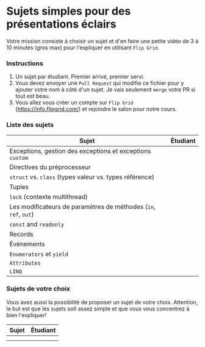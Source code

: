 # Sujets simples pour des présentations éclairs

Votre mission consiste à choisir un sujet et d'en faire une petite vidéo de 3 à 10 minutes (gros max) pour l'expliquer en utilisant `Flip Grid`. 

### Instructions

1. Un sujet par étudiant. Premier arrivé, premier servi. 
2. Vous devez envoyer une `Pull Request` qui modifie ce fichier pour y ajouter votre nom à côté d'un sujet. Je vais seulement `merge` votre PR si tout est beau.
3. Vous allez vous créer un compte sur `Flip Grid` (https://info.flipgrid.com/) et rejoindre le salon pour notre cours.




### Liste des sujets

| Sujet                                                            | Étudiant |
| ---------------------------------------------------------------- | -------- |
| Exceptions, gestion des exceptions et exceptions `custom`        |          |
| Directives du préprocesseur                                      |          |
| `struct` vs. `class` (types valeur vs. types référence)          |          |
| Tuples                                                           |          |
| `lock` (contexte multithread)                                    |          |
| Les modificateurs de paramètres de méthodes (`in`, `ref`, `out`) |          |
| `const` and `readonly`                                           |          |
| Records                                                          |          |
| Événements                                                       |          |
| `Enumerators` et `yield`                                         |          |
| `Attributes`                                                     |          |
| `LINQ`                                                           |          |


### Sujets de votre choix

Vous avez aussi la possibilité de proposer un sujet de votre choix. Attention, le but est que les sujets soit assez simple et que vous vous concentrez à bien l'expliquer!

| Sujet                                                            | Étudiant |
| ---------------------------------------------------------------- | -------- |
|                                                                  |          |
|                                                                  |          |


